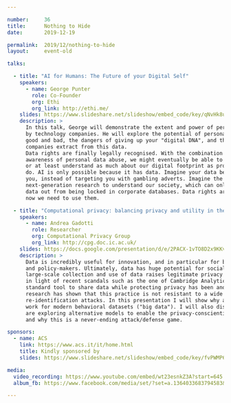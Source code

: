 ```yaml
---

number:     36
title:      Nothing to Hide
date:       2019-12-19

permalink:  2019/12/nothing-to-hide
layout:     event-old

talks:

  - title: "AI for Humans: The Future of your Digital Self"
    speakers:
      - name: George Punter
        role: Co-Founder
        org: Ethi
        org_link: http://ethi.me/
    slides: https://www.slideshare.net/slideshow/embed_code/key/qNvHk8uba25crG
    description: >
      In this talk, George will demonstrate the extent and power of personal data collected
      by technology companies. He will explore the potential of personal data to do both
      good and bad, the dangers of giving up your "digital DNA", and the value these
      companies extract from this data.
      Data rights are finally legally recognised. With the combination of GDPR & rising
      awareness of personal data abuse, we might eventually be able to control our data,
      or at least understand as much about our digital footprint as profit-driven companies
      do. AI is only possible because it has data. Imagine your data being used to benefit
      you, instead of targeting you with gambling adverts. Imagine the potential for
      next-generation research to understand our society, which can only happen if we break
      data out from being locked in corporate databases. Data rights are just the start,
      now we need to use them.

  - title: "Computational privacy: balancing privacy and utility in the digital era"
    speakers:
      - name: Andrea Gadotti
        role: Researcher
        org: Computational Privacy Group
        org_link: http://cpg.doc.ic.ac.uk/
    slides: https://docs.google.com/presentation/d/e/2PACX-1vTO8D2x9KKvGISRw0yDh5BqKSaJ6nPdjqoNbxH4NAqyXJZuG0LDEdIUObNz3wfngWbsGPLog4XgPZ42/embed?start=false&loop=false&delayms=15000
    description: >
      Data is incredibly useful for innovation, and in particular for business, researchers
      and policy-makers. Ultimately, data has huge potential for social good. However, the
      large-scale collection and use of data raises legitimate privacy concerns, especially
      in light of recent scandals such as the one of Cambridge Analytica. Traditionally, the
      standard tool to share data while protecting privacy has been anonymization. Yet,
      research has shown that this practice is not resistant to a wide range of
      re-identification attacks. In this presentation I will show why anonymization does not
      work for modern behavioral datasets ("big data"). I will also discuss how researchers
      are exploring alternative models to enable the privacy-conscientious use of big data,
      and why this is a never-ending attack/defense game.

sponsors:
  - name: ACS
    link: https://www.acs.it/it/home.html
    title: Kindly sponsored by
    slides: https://www.slideshare.net/slideshow/embed_code/key/fvPWMP6Hu8k9kE

media:
  video_recording: https://www.youtube.com/embed/wt23esnkZ3A?start=645
  album_fb: https://www.facebook.com/media/set/?set=a.1364033683794583&type=3

---
```

